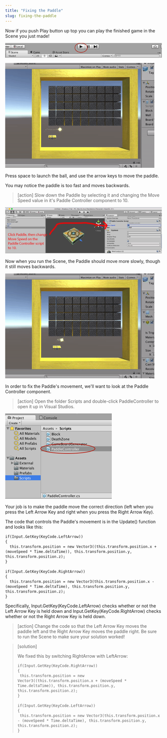 ```yaml
---
title: "Fixing the Paddle"
slug: fixing-the-paddle
---
```


Now if you push Play button up top you can play the finished game in the Scene you just made!

![Press Play to run the Scene](assets/play_bar.png)

![Unfixed Breakout](assets/jank_version.gif)

Press space to launch the ball, and use the arrow keys to move the paddle.

You may notice the paddle is too fast and moves backwards.

>[action]
>Slow down the Paddle by selecting it and changing the Move Speed value in it's Paddle Controller component to 10.

![Set the Paddle Controller's Move Speed to 10](assets/image04.jpg)

Now when you run the Scene, the Paddle should move more slowly, though it still moves backwards.

![The Paddle should now be slower](assets/paddle_slow.gif)

In order to fix the Paddle's movement, we'll want to look at the Paddle Controller component.

>[action]
>Open the folder Scripts and double-click PaddleController to open it up in Visual Studios.

![Navigate to and open the PaddleController component in Visual Studios](assets/open_script.png)

Your job is to make the paddle move the correct direction (left when you press the Left Arrow Key and right when you press the Right Arrow Key).

The code that controls the Paddle's movement is in the Update() function and looks like this:

```
if(Input.GetKey(KeyCode.LeftArrow))
{
  this.transform.position = new Vector3((this.transform.position.x + (moveSpeed * Time.deltaTime)), this.transform.position.y, this.transform.position.z);
}

if(Input.GetKey(KeyCode.RightArrow))
{
  this.transform.position = new Vector3(this.transform.position.x - (moveSpeed * Time.deltaTime), this.transform.position.y, this.transform.position.z);
}
```

Specifically, Input.GetKey(KeyCode.LeftArrow) checks whether or not the Left Arrow Key is held down and Input.GetKey(KeyCode.RightArrow) checks whether or not the Right Arrow Key is held down.

>[action]
>Change the code so that the Left Arrow Key moves the paddle left and the Right Arrow Key moves the paddle right. Be sure to run the Scene to make sure your solution worked!

<!-- -->

>[solution]
>
>We fixed this by switching RightArrow with LeftArrow:
>
>```
>if(Input.GetKey(KeyCode.RightArrow))
>{
>  this.transform.position = new Vector3((this.transform.position.x + (moveSpeed * Time.deltaTime)), this.transform.position.y, this.transform.position.z);
>}
>
>if(Input.GetKey(KeyCode.LeftArrow))
>{
>  this.transform.position = new Vector3(this.transform.position.x - (moveSpeed * Time.deltaTime), this.transform.position.y, this.transform.position.z);
>}
>```

